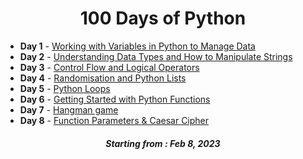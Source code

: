 <h1 align="center"> 
100 Days of Python
</h1>


<ul>
<li> <b>Day 1</b> - <a href="https://github.com/Oksuzova/Python_100days_challenge/tree/main/day001">Working with Variables in Python to Manage Data</a></li> 

<li> <b>Day 2</b> - <a href="https://github.com/Oksuzova/Python_100days_challenge/tree/main/day002">Understanding Data Types and How to Manipulate Strings</a></li>
 
<li> <b>Day 3</b> - <a href="https://github.com/Oksuzova/Python_100days_challenge/tree/main/day003">Control Flow and Logical Operators</a></li>

<li> <b>Day 4</b> - <a href="https://github.com/Oksuzova/Python_100days_challenge/tree/main/day004">Randomisation and Python Lists</a></li>

<li> <b>Day 5</b> - <a href="https://github.com/Oksuzova/Python_100days_challenge/tree/main/day005">Python Loops</a></li>

<li> <b>Day 6</b> - <a href="https://github.com/Oksuzova/Python_100days_challenge/tree/main/day006">Getting Started with Python Functions</a></li>

<li> <b>Day 7</b> - <a href="https://github.com/Oksuzova/Python_100days_challenge/tree/main/day007">Hangman game</a></li>

<li> <b>Day 8</b> - <a href="https://github.com/Oksuzova/Python_100days_challenge/tree/main/day008">Function Parameters & Caesar Cipher</a></li>
  

</ul>





<h5 align="center">
Starting from : Feb 8, 2023
</h5>
